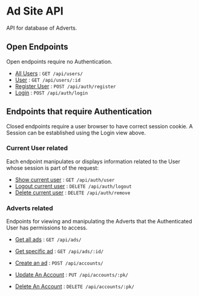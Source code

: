 # Ad Site API

API for database of Adverts.

## Open Endpoints

Open endpoints require no Authentication.

- [All Users](users.md) : `GET /api/users/`
- [User](users.md) : `GET /api/users/:id`
- [Register User](auth.md) : `POST /api/auth/register`
- [Login](auth.md) : `POST /api/auth/login`

## Endpoints that require Authentication

Closed endpoints require a user browser to have correct session cookie.
A Session can be established using the Login view above.

### Current User related

Each endpoint manipulates or displays information related to the User whose session is part of the request:

- [Show current user](auth.md) : `GET /api/auth/user`
- [Logout current user](auth.md) : `DELETE /api/auth/logout`
- [Delete current user](auth.md) : `DELETE /api/auth/remove`

### Adverts related

Endpoints for viewing and manipulating the Adverts that the Authenticated User
has permissions to access.

- [Get all ads](ads.md) : `GET /api/ads/`
- [Get specific ad](ads.md) : `GET /api/ads/:id/`
- [Create an ad](ads.md) : `POST /api/accounts/`

- [Update An Account](ads.md) : `PUT /api/accounts/:pk/`
- [Delete An Account](ads.md) : `DELETE /api/accounts/:pk/`
